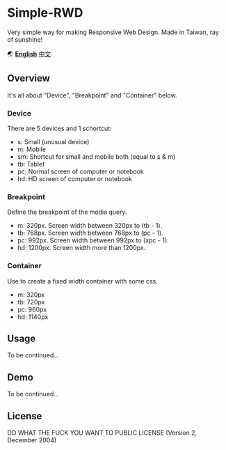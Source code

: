 # Simple-RWD
Very simple way for making Responsive Web Design.
Made in Taiwan, ray of sunshine!

:earth_asia: [**English**](README.md) [中文](README.zh-tw.md)

## Overview
It's all about "Device", "Breakpoint" and "Container" below.

### Device
There are 5 devices and 1 schortcut:
- s: Small (unusual device)
- m: Mobile
- sm: Shortcut for small and mobile both (equal to s & m)
- tb: Tablet
- pc: Normal screen of computer or notebook
- hd: HD screen of computer or notebook

### Breakpoint
Define the breakpoint of the media query.
- m: 320px. Screen width between 320px to (tb - 1).
- tb: 768px. Screen width between 768px to (pc - 1).
- pc: 992px. Screen width between 992px to (xpc - 1).
- hd: 1200px. Screen width more than 1200px.

### Container
Use to create a fixed width container with some css.
- m: 320px
- tb: 720px
- pc: 960px
- hd: 1140px

## Usage
To be continued...

## Demo
To be continued...

## License
DO WHAT THE FUCK YOU WANT TO PUBLIC LICENSE (Version 2, December 2004)
